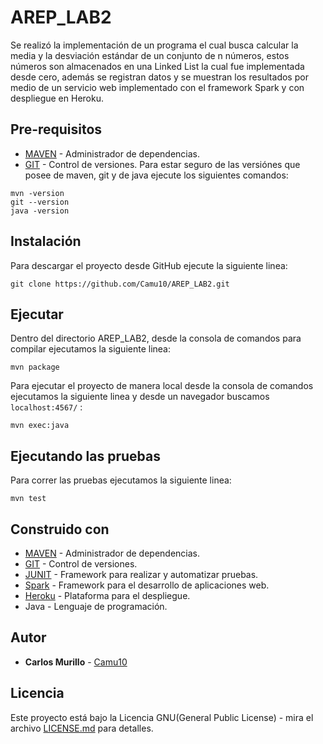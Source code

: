 # AREP_LAB2
Se realizó la implementación de un programa el cual busca calcular la media y la desviación estándar de un conjunto de n números, estos números son almacenados en una Linked List la cual fue implementada desde cero, además se registran datos y se muestran los resultados por medio de un servicio web implementado con el framework Spark y con despliegue en Heroku.

## Pre-requisitos
* [MAVEN](https://maven.apache.org/) - Administrador de dependencias.
* [GIT](https://git-scm.com/) - Control de versiones.
Para estar seguro de las versiónes que posee de maven, git y de java ejecute los siguientes comandos:
```
mvn -version  
git --version  
java -version  
```
## Instalación 
Para descargar el proyecto desde GitHub ejecute la siguiente linea:
```
git clone https://github.com/Camu10/AREP_LAB2.git
```

## Ejecutar
Dentro del directorio AREP_LAB2, desde la consola de comandos para compilar ejecutamos la siguiente linea:
```
mvn package
```
Para ejecutar el proyecto de manera local desde la consola de comandos ejecutamos la siguiente linea y desde un navegador buscamos `localhost:4567/` :
```
mvn exec:java
```

## Ejecutando las pruebas
Para correr las pruebas ejecutamos la siguiente linea:
```
mvn test
```

## Construido con
* [MAVEN](https://maven.apache.org/) - Administrador de dependencias.
* [GIT](https://git-scm.com/) - Control de versiones.
* [JUNIT](https://junit.org/junit5/) - Framework para realizar y automatizar pruebas.
* [Spark](http://sparkjava.com/) - Framework para el desarrollo de aplicaciones web.
* [Heroku](https://www.heroku.com/) - Plataforma para el despliegue.
* Java - Lenguaje de programación.

## Autor
* **Carlos Murillo** - [Camu10](https://github.com/Camu10)

## Licencia
Este proyecto está bajo la Licencia GNU(General Public License) - mira el archivo [LICENSE.md](LICENSE) para detalles.
